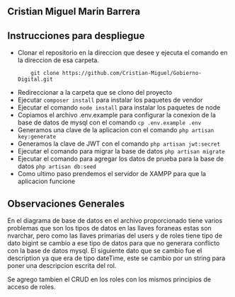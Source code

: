 ## Cristian Miguel Marin Barrera

## Instrucciones para despliegue

- Clonar el repositorio en la direccion que desee y ejecuta el comando en la direccion de esa carpeta.
    ```
        git clone https://github.com/Cristian-Miguel/Gobierno-Digital.git
    ```
- Redireccionar a la carpeta que se clono del proyecto
- Ejecutar ``` composer install ``` para instalar los paquetes de vendor
- Ejecutar el comando ``` node install ``` para instalar los paquetes de node
- Copiamos el archivo .env.example para configurar la conexion de la base de datos de mysql con el comando ``` cp .env.example .env ```
- Generamos una clave de la aplicacion con el comando ``` php artisan key:generate ```
- Generamos la clave de JWT con el comando ``` php artisan jwt:secret ```
- Ejecutar el comando para migrar la base de datos ``` php artisan migrate ```
- Ejecutar el comando para agregar los datos de prueba para la base de datos ``` php artisan db:seed ```
- Como ultimo paso prendemos el servidor de XAMPP para que la aplicacion funcione

## Observaciones Generales

En el diagrama de base de datos en el archivo proporcionado tiene varios problemas que son los tipos de datos en las llaves foraneas
estas son nvarchar, pero como las llaves primarias del users y de roles tiene tipo de dato bigint se cambio a ese tipo de datos para 
que no generara conflicto con la base de datos mysql. El siguiente dato que se cambio fue el description ya que era de tipo dateTime,
este se cambio por un string para poner una descripcion escrita del rol.

Se agrego tambien el CRUD en los roles con los mismos principios de acceso de roles.

